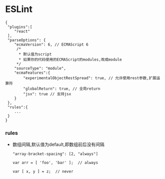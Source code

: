 # ESLint

```
{
 "plugins":[
    "react"
 ],
 "parseOptions": {
    "ecmaVersion": 6, // ECMAScript 6
     /*
      * 默认值为script 
      * 如果你的代码使用的ECMAScript的modules,改成module
     */
    "sourceType": "module",
    "ecmaFeatures":{
        "experimentalObjectRestSpread": true, // 允许使用rest参数,扩展运算符
        "globalReturn": true, // 全局return
        "jsx": true // 支持jsx
    }
 },
 "rules":{
    ...
 }
}
```
### rules
* 数组间隔,默认值为default,即数组前后没有间隔
    
    `"array-bracket-spacing": [2, "always"]` 

    `var arr = [ 'foo', 'bar' ];  // always`

    `var [ x, y ] = z;  // never `

